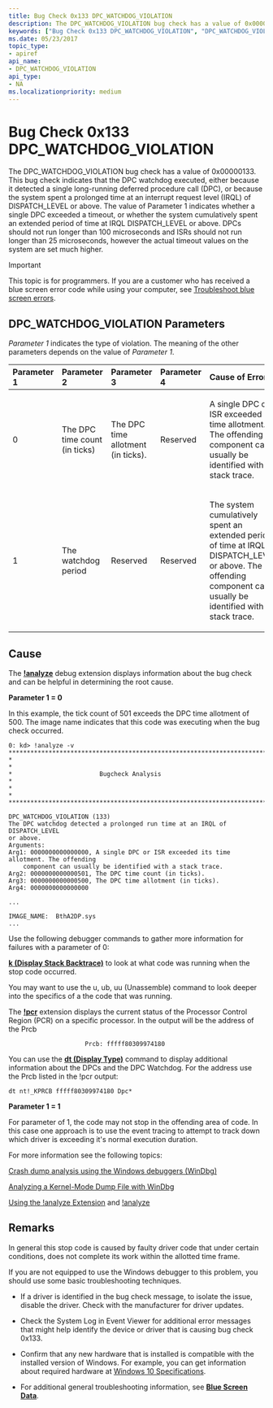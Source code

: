 ```yaml
---
title: Bug Check 0x133 DPC_WATCHDOG_VIOLATION
description: The DPC_WATCHDOG_VIOLATION bug check has a value of 0x00000133.
keywords: ["Bug Check 0x133 DPC_WATCHDOG_VIOLATION", "DPC_WATCHDOG_VIOLATION"]
ms.date: 05/23/2017
topic_type:
- apiref
api_name:
- DPC_WATCHDOG_VIOLATION
api_type:
- NA
ms.localizationpriority: medium
---
```


# Bug Check 0x133 DPC\_WATCHDOG\_VIOLATION


The DPC\_WATCHDOG\_VIOLATION bug check has a value of 0x00000133. This bug check indicates that the DPC watchdog executed, either because it detected a single long-running deferred procedure call (DPC), or because the system spent a prolonged time at an interrupt request level (IRQL) of DISPATCH\_LEVEL or above. The value of Parameter 1 indicates whether a single DPC exceeded a timeout, or whether the system cumulatively spent an extended period of time at IRQL DISPATCH\_LEVEL or above. DPCs should not run longer than 100 microseconds and ISRs should not run longer than 25 microseconds, however the actual timeout values on the system are set much higher.

> [!IMPORTANT]
> This topic is for programmers. If you are a customer who has received a blue screen error code while using your computer, see [Troubleshoot blue screen errors](https://www.windows.com/stopcode).


## DPC\_WATCHDOG\_VIOLATION Parameters


*Parameter 1* indicates the type of violation. The meaning of the other parameters depends on the value of *Parameter 1*.

<table>
<colgroup>
<col width="20%" />
<col width="20%" />
<col width="20%" />
<col width="20%" />
<col width="20%" />
</colgroup>
<thead>
<tr class="header">
<th align="left">Parameter 1</th>
<th align="left">Parameter 2</th>
<th align="left">Parameter 3</th>
<th align="left">Parameter 4</th>
<th align="left">Cause of Error</th>
</tr>
</thead>
<tbody>
<tr class="odd">
<td align="left"><p>0</p></td>
<td align="left"><p>The DPC time count (in ticks)</p></td>
<td align="left"><p>The DPC time allotment (in ticks).</p></td>
<td align="left"><p>Reserved</p></td>
<td align="left"><p>A single DPC or ISR exceeded its time allotment. The offending component can usually be identified with a stack trace.</p></td>
</tr>
<tr class="even">
<td align="left"><p>1</p></td>
<td align="left"><p>The watchdog period</p></td>
<td align="left"><p>Reserved</p></td>
<td align="left"><p>Reserved</p></td>
<td align="left"><p>The system cumulatively spent an extended period of time at IRQL DISPATCH_LEVEL or above. The offending component can usually be identified with a stack trace.</p></td>
</tr>
</tbody>
</table>

 

## Cause

The [**!analyze**](-analyze.md) debug extension displays information about the bug check and can be helpful in determining the root cause.

**Parameter 1 = 0**

In this example, the tick count of 501 exceeds the DPC time allotment of 500. The image name indicates that this code was executing when the bug check occurred.

```dbgcmd
0: kd> !analyze -v
*******************************************************************************
*                                                                             *
*                        Bugcheck Analysis                                    *
*                                                                             *
*******************************************************************************

DPC_WATCHDOG_VIOLATION (133)
The DPC watchdog detected a prolonged run time at an IRQL of DISPATCH_LEVEL
or above.
Arguments:
Arg1: 0000000000000000, A single DPC or ISR exceeded its time allotment. The offending
    component can usually be identified with a stack trace.
Arg2: 0000000000000501, The DPC time count (in ticks).
Arg3: 0000000000000500, The DPC time allotment (in ticks).
Arg4: 0000000000000000

...

IMAGE_NAME:  BthA2DP.sys
...
```

Use the following debugger commands to gather more information for failures with a parameter of 0:

[**k (Display Stack Backtrace)**](k--kb--kc--kd--kp--kp--kv--display-stack-backtrace-.md) to look at what code was running when the stop code occurred.

You may want to use the u, ub, uu (Unassemble) command to look deeper into the specifics of a the code that was running.

The [**!pcr**](-pcr.md) extension displays the current status of the Processor Control Region (PCR) on a specific processor. In the output will be the address of the Prcb

```dbgcmd
                     Prcb: fffff80309974180
```

You can use the [**dt (Display Type)**](dt--display-type-.md) command to display additional information about the DPCs and the DPC Watchdog. For the address use the Prcb listed in the !pcr output:

```dbgcmd
dt nt!_KPRCB fffff80309974180 Dpc* 
```

**Parameter 1 = 1**

For parameter of 1, the code may not stop in the offending area of code. In this case one approach is to use the event tracing to attempt to track down which driver is exceeding it's normal execution duration.

For more information see the following topics:

[Crash dump analysis using the Windows debuggers (WinDbg)](crash-dump-files.md)

[Analyzing a Kernel-Mode Dump File with WinDbg](analyzing-a-kernel-mode-dump-file-with-windbg.md)

[Using the !analyze Extension](using-the--analyze-extension.md) and [!analyze](-analyze.md)

## Remarks

In general this stop code is caused by faulty driver code that under certain conditions, does not complete its work within the allotted time frame.

If you are not equipped to use the Windows debugger to this problem, you should use some basic troubleshooting techniques.

-   If a driver is identified in the bug check message, to isolate the issue, disable the driver. Check with the manufacturer for driver updates.

-   Check the System Log in Event Viewer for additional error messages that might help identify the device or driver that is causing bug check 0x133.

-   Confirm that any new hardware that is installed is compatible with the installed version of Windows. For example, you can get information about required hardware at [Windows 10 Specifications](https://www.microsoft.com/windows/windows-10-specifications).

-   For additional general troubleshooting information, see [**Blue Screen Data**](blue-screen-data.md).

 

 




